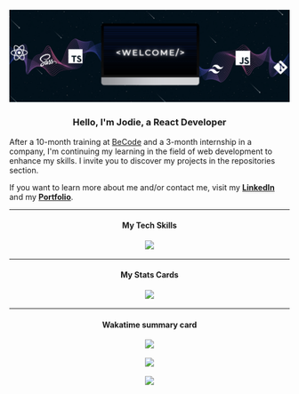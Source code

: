 ![](banniere.png)

<h3 align="center">Hello, I'm Jodie, a React Developer</h3>

After a 10-month training at [BeCode](https://becode.org/) and a 3-month internship in a company, I'm continuing my learning in the field of web development to enhance my skills. I invite you to discover my projects in the repositories section.

If you want to learn more about me and/or contact me, visit my **[LinkedIn](https://www.linkedin.com/in/jodieaddis/)** and my **[Portfolio](https://portfolio-tau-ten-38.vercel.app/)**.

<hr>

<h4 align="center">My Tech Skills</h4>

<p align='center'>
<img src="https://skillicons.dev/icons?i=figma,git,js,react,sass,tailwind,ts,vite"/>
<hr>

<h4 align="center">My Stats Cards</h4>

<p align='center'>
<img src='https://github-readme-stats.vercel.app/api?username=JodieAddis&show_icons=true&theme=cobalt' al='Stats card of github'>
</p>
<hr>
<h4 align='center'>Wakatime summary card</h4>

<p align='center'>
<img src='https://wakatime.com/badge/user/900a61a0-25c8-4e4f-9d41-fdf5a89c520c.svg'>
</p>

<p align='center'>
<img src="https://github-readme-stats.vercel.app/api/top-langs/?username=JodieAddis&layout=compact&theme=cobalt&langs_count=10&hide_title=true&hide_border=true&include_all_commits=true&count_private=true" />
</p>

<p align='center'>
<img src="https://github-readme-stats.vercel.app/api/wakatime?username=Jodie&hide_title=true&langs_count=5&theme=cobalt&hide_border=true">
</p>
